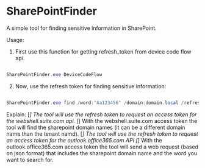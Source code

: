 # SharePointFinder

A simple tool for finding sensitive information in SharePoint.


Usage:

1. First use this function for getting refresh_token from device code flow api.
```powershell

SharePointFinder.exe DeviceCodeFlow
```

2. Now, use the refresh token for finding sensitive information:
```powershell

SharePointFinder.exe find /word:"Aa123456" /domain:domain.local /refreshtoken:1.AQQAGUvwznZ3lEq4....
```


Explain:
[*] The tool will use the refresh token to request an access token for the webshell.suite.com api.
[*] With the webshell.suite.com access token the tool will find the sharepoint domain names (it can be a different domain name than the tenant namd).
[*] The tool will use the refresh token to request an access token for the outlook.office365.com API
[*] With the outlook.office365.com access token the tool will send a web request (based on json format) that includes the sharepoint domain name and the word you want to search for.
